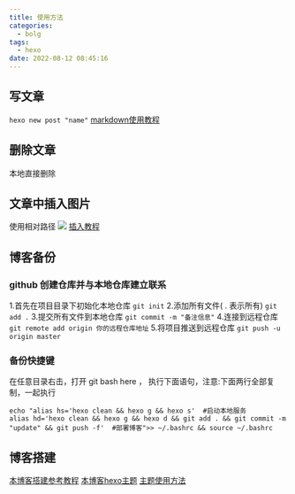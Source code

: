 ```yaml
---
title: 使用方法
categories:
  - bolg
tags:
  - hexo
date: 2022-08-12 08:45:16
---
```


## 写文章
`hexo new post "name"`
[markdown使用教程](https://www.runoob.com/markdown/md-tutorial.html)

## 删除文章
本地直接删除

## 文章中插入图片
使用相对路径
![](image.png)
[插入教程](https://cloud.tencent.com/developer/article/1736563)

## 博客备份
### github 创建仓库并与本地仓库建立联系
1.首先在项目目录下初始化本地仓库
`git init`
2.添加所有文件( . 表示所有)
`git add .`
3.提交所有文件到本地仓库
`git commit -m "备注信息"`
4.连接到远程仓库
`git remote add origin 你的远程仓库地址`
5.将项目推送到远程仓库
`git push -u origin master`
### 备份快捷键
在任意目录右击，打开 git bash here ， 执行下面语句，注意:下面两行全部复制，一起执行
```
echo "alias hs='hexo clean && hexo g && hexo s'  #启动本地服务
alias hd='hexo clean && hexo g && hexo d && git add . && git commit -m "update" && git push -f'  #部署博客">> ~/.bashrc && source ~/.bashrc
```


## 博客搭建
[本博客搭建参考教程](https://zhuanlan.zhihu.com/p/111614119)
[本博客hexo主题](https://github.com/yelog/hexo-theme-3-hexo)
[主题使用方法](http://yelog.org/2017/03/23/3-hexo-instruction/)

